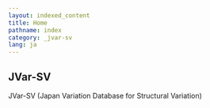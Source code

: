 ```yaml
---
layout: indexed_content
title: Home
pathname: index
category: _jvar-sv
lang: ja
---
```


## JVar-SV

JVar-SV (Japan Variation Database for Structural Variation)

